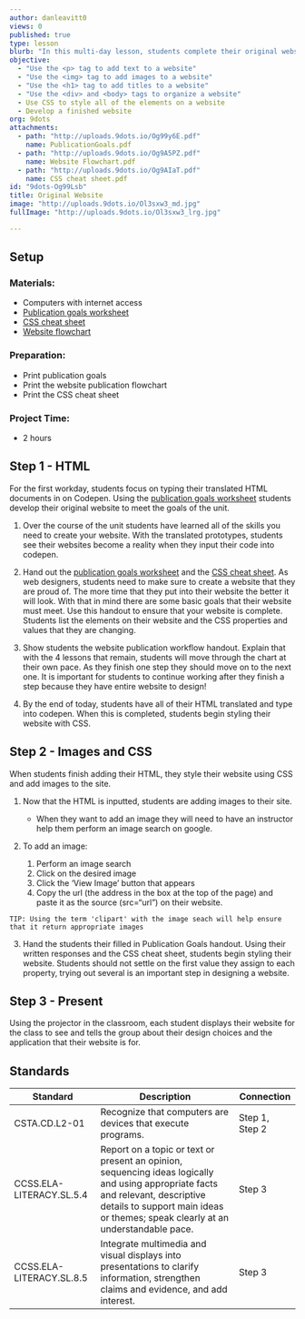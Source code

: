 ```yaml
---
author: danleavitt0
views: 0
published: true
type: lesson
blurb: "In this multi-day lesson, students complete their original website. Students start by inputting all of their HTML from the [Prototypes to HTML](http://www.9dots.io/danleavitt0/OfgKIac) lesson. The students use the css checklist to style their website to make it look like their prototype. Students demonstrate learning by developing a website with at least six HTML elements that have been styled using CSS."
objective: 
  - "Use the <p> tag to add text to a website"
  - "Use the <img> tag to add images to a website"
  - "Use the <h1> tag to add titles to a website"
  - "Use the <div> and <body> tags to organize a website"
  - Use CSS to style all of the elements on a website
  - Develop a finished website
org: 9dots
attachments: 
  - path: "http://uploads.9dots.io/Og99y6E.pdf"
    name: PublicationGoals.pdf
  - path: "http://uploads.9dots.io/Og9A5PZ.pdf"
    name: Website Flowchart.pdf
  - path: "http://uploads.9dots.io/Og9AIaT.pdf"
    name: CSS cheat sheet.pdf
id: "9dots-Og99Lsb"
title: Original Website
image: "http://uploads.9dots.io/Ol3sxw3_md.jpg"
fullImage: "http://uploads.9dots.io/Ol3sxw3_lrg.jpg"

---
```


## Setup

### Materials:

- Computers with internet access
- [Publication goals worksheet](http://uploads.9dots.io/Og99y6E.pdf)
- [CSS cheat sheet](http://uploads.9dots.io/Og9AIaT.pdf)
- [Website flowchart](http://uploads.9dots.io/Og9A5PZ.pdf)

### Preparation:

- Print publication goals
- Print the website publication flowchart
- Print the CSS cheat sheet

### Project Time:

- 2 hours

## Step 1 - HTML
For the first workday, students focus on typing their translated HTML documents in on Codepen. Using the [publication goals worksheet](http://uploads.9dots.io/Og99y6E.pdf) students develop their original website to meet the goals of the unit.

1. Over the course of the unit students have learned all of the skills you need to create your website. With the translated prototypes, students see their websites become a reality when they input their code into codepen. 

2. Hand out the [publication goals worksheet](http://uploads.9dots.io/Og99y6E.pdf) and the [CSS cheat sheet](http://uploads.9dots.io/Og9AIaT.pdf). As web designers, students need to make sure to create a website that they are proud of. The more time that they put into their website the better it will look. With that in mind there are some basic goals that their website must meet. Use this handout to ensure that your website is complete. Students list the elements on their website and the CSS properties and values that they are changing. 

3. Show students the website publication workflow handout. Explain that with the 4 lessons that remain, students will move through the chart at their own pace. As they finish one step they should move on to the next one. It is important for students to continue working after they finish a step because they have entire website to design!

4. By the end of today, students have all of their HTML translated and type into codepen. When this is completed, students begin styling their website with CSS.

## Step 2 - Images and CSS
When students finish adding their HTML, they style their website using CSS and add images to the site.

1. Now that the HTML is inputted, students are adding images to their site.
	- When they want to add an image they will need to have an instructor help them perform an image search on google. 

2. To add an image:
	1. Perform an image search
	2. Click on the desired image
	3. Click the ‘View Image’ button that appears 
	4. Copy the url (the address in the box at the top of the page) and paste it as the source (src=“url”) on their website.
```
TIP: Using the term 'clipart' with the image seach will help ensure that it return appropriate images
```

3. Hand the students their filled in Publication Goals handout. Using their written responses and the CSS cheat sheet, students begin styling their website. Students should not settle on the first value they assign to each property, trying out several  is an important step in designing a website. 

## Step 3 - Present
Using the projector in the classroom, each student displays their website for the class to see and tells the group about their design choices and the application that their website is for.

## Standards

Standard | Description | Connection
--- | --- | ---
CSTA.CD.L2-01 | Recognize that computers are devices that execute programs. | Step 1, Step 2
CCSS.ELA-LITERACY.SL.5.4 | Report on a topic or text or present an opinion, sequencing ideas logically and using appropriate facts and relevant, descriptive details to support main ideas or themes; speak clearly at an understandable pace. | Step 3
CCSS.ELA-LITERACY.SL.8.5 | Integrate multimedia and visual displays into presentations to clarify information, strengthen claims and evidence, and add interest. | Step 3
